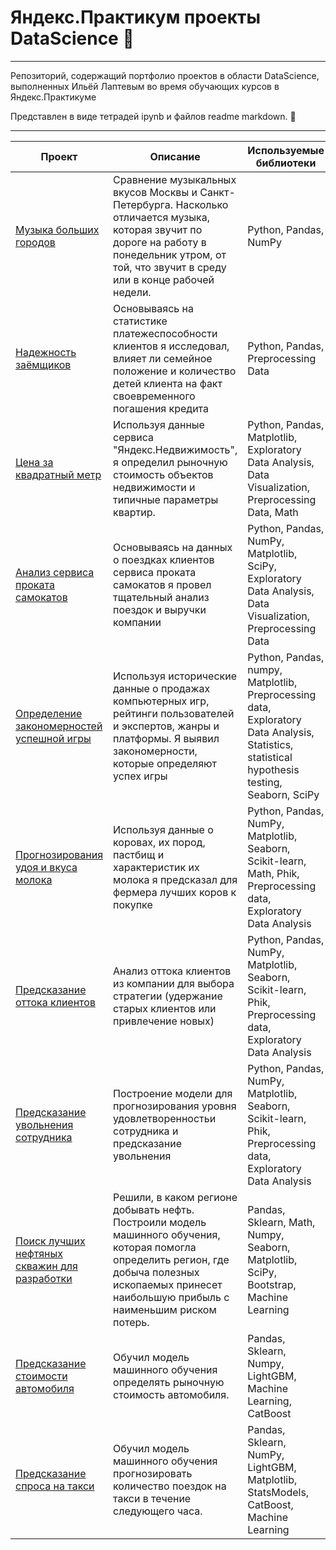 # Яндекс.Практикум проекты DataScience 📖

---

Репозиторий, содержащий портфолио проектов в области DataScience, выполненных Ильёй Лаптевым во время обучающих курсов в Яндекс.Практикуме

Представлен в виде тетрадей ipynb и файлов readme markdown. 👋

---

Проект | Описание | Используемые библиотеки
--- | --- | ---
[Музыка больших городов](https://github.com/Krestom/practicum-projects/blob/main/music-of-big-cities/music_of_big_cities_github.ipynb) | Сравнение музыкальных вкусов Москвы и Санкт-Петербурга. Насколько отличается музыка, которая звучит по дороге на работу в понедельник утром, от той, что звучит в среду или в конце рабочей недели. | Python, Pandas, NumPy
[Надежность заёмщиков](https://github.com/Krestom/practicum-projects/blob/main/relability-of-borrowers/relability_of_borrowers.ipynb) | Основываясь на статистике платежеспособности клиентов я исследовал, влияет ли семейное положение и количество детей клиента на факт своевременного погашения кредита | Python, Pandas, Preprocessing Data
[Цена за квадратный метр](https://github.com/Krestom/practicum-projects/blob/main/cost-for-meter-3/cost_for_meter.ipynb) | Используя данные сервиса "Яндекс.Недвижимость", я определил рыночную стоимость объектов недвижимости и типичные параметры квартир. | Python, Pandas, Matplotlib, Exploratory Data Analysis, Data Visualization, Preprocessing Data, Math
[Анализ сервиса проката самокатов](https://github.com/Krestom/practicum-projects/blob/main/go-fast-4/go_fast.ipynb) | Основываясь на данных о поездках клиентов сервиса проката самокатов я провел тщательный анализ поездок и выручки компании | Python, Pandas, NumPy, Matplotlib, SciPy, Exploratory Data Analysis, Data Visualization, Preprocessing Data
[Определение закономерностей успешной игры](https://github.com/Krestom/practicum-projects/blob/main/games-5/games_final.ipynb) | Используя исторические данные о продажах компьютерных игр, рейтинги пользователей и экспертов, жанры и платформы. Я выявил закономерности, которые определяют успех игры | Python, Pandas, numpy, Matplotlib, Preprocessing data, Exploratory Data Analysis, Statistics, statistical hypothesis testing, Seaborn, SciPy
[Прогнозирования удоя и вкуса молока](https://github.com/Krestom/practicum-projects/blob/main/cows-6/cows.ipynb) | Используя данные о коровах, их пород, пастбищ и характеристик их молока я предсказал для фермера лучших коров к покупке | Python, Pandas, NumPy, Matplotlib, Seaborn, Scikit-learn, Math, Phik, Preprocessing data, Exploratory Data Analysis
[Предсказание оттока клиентов](https://github.com/Krestom/practicum-projects/blob/main/one-click-7/one_click.ipynb) | Анализ оттока клиентов из компании для выбора стратегии (удержание старых клиентов или привлечение новых) | Python, Pandas, NumPy, Matplotlib, Seaborn, Scikit-learn, Phik, Preprocessing data, Exploratory Data Analysis
[Предсказание увольнения сотрудника](https://github.com/Krestom/practicum-projects/blob/main/work-with-care-8/work_with_care.ipynb) | Построение модели для прогнозирования уровня удовлетворенностьи сотрудника и предсказание увольнения | Python, Pandas, NumPy, Matplotlib, Seaborn, Scikit-learn, Phik, Preprocessing data, Exploratory Data Analysis
[Поиск лучших нефтяных скважин для разработки](https://github.com/Krestom/practicum-projects/blob/main/black-gold-holes-9/black_gold_holes.ipynb) | Решили, в каком регионе добывать нефть. Построили модель машинного обучения, которая помогла определить регион, где добыча полезных ископаемых принесет наибольшую прибыль с наименьшим риском потерь. | Pandas, Sklearn, Math, Numpy, Seaborn, Matplotlib, SciPy, Bootstrap, Machine Learning
[Предсказание стоимости автомобиля](https://github.com/Krestom/practicum-projects/blob/main/predicting-autos-price-10/autos_price.ipynb) | Обучил модель машинного обучения определять рыночную стоимость автомобиля. | Pandas, Sklearn, Numpy, LightGBM, Machine Learning, CatBoost
[Предсказание спроса на такси](https://github.com/Krestom/practicum-projects/blob/main/predicting-taxi-trips-11/taxi.ipynb) | Обучил модель машинного обучения прогнозировать количество поездок на такси в течение следующего часа. | Pandas, Sklearn, NumPy, LightGBM, Matplotlib, StatsModels, CatBoost, Machine Learning
